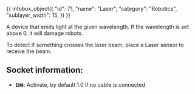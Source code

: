 {{ infobox_object({
	"id": 71,
	"name": "Laser",
	"category": "Robotics",
	"sublayer_width": 15,
}) }}

A device that emits light at the given wavelength. If the wavelength is set above 0, it will damage robots.

To detect if something crosses the laser beam, place a Laser sensor to receive the beam.

## Socket information:
- **`IN0`**: Activate, by default 1.0 if no cable is connected